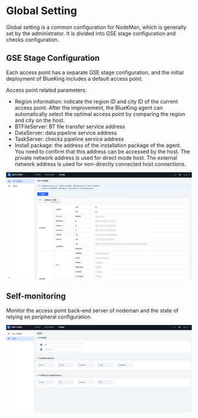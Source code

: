 # Global Setting 

Global setting is a common configuration for NodeMan, which is generally set by the administrator. 
It is divided into GSE stage configuration and checks configuration. 

## GSE Stage Configuration 

Each access point has a separate GSE stage configuration, and the initial deployment of BlueKing includes a default access point. 

Access point related parameters: 

- Region information: indicate the region ID and city ID of the current access point. After the improvement, the BlueKing agent can automatically select the optimal access point by comparing the region and city on the host.
- BTFileServer: BT file transfer service address 
- DataServer: data pipeline service address 
- TaskServer: checks pipeline service address 
- Install package: the address of the installation package of the agent. You need to confirm that this address can be accessed by the host. The private network address is used for direct mode host. The external network address is used for non-directly connected host connections. 

![](assets/16896706616007.jpg)

## Self-monitoring

Monitor the access point back-end server of nodeman and the state of relying on peripheral configuration.

![](assets/16896707705402.jpg)




